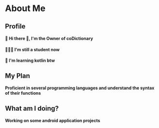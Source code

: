 # About Me

## Profile

####  🤝 Hi there 👋, I'm the Owner of coDictionary 
####  👨🏼‍🎓 I'm still a student now 
####  📑 I'm learning kotlin btw 

## My Plan

#### Proficient in several programming languages and understand the syntax of their functions

## What am I doing?

####  Working on some android application projects
<!--
**coDictionary/coDictionary** is a ✨ _special_ ✨ repository because its `README.md` (this file) appears on your GitHub profile.

Here are some ideas to get you started:

- 🔭 I’m currently working on ...
- 🌱 I’m currently learning ...
- 👯 I’m looking to collaborate on ...
- 🤔 I’m looking for help with ...
- 💬 Ask me about ...
- 📫 How to reach me: ...
- 😄 Pronouns: ...
- ⚡ Fun fact: ...
-->
